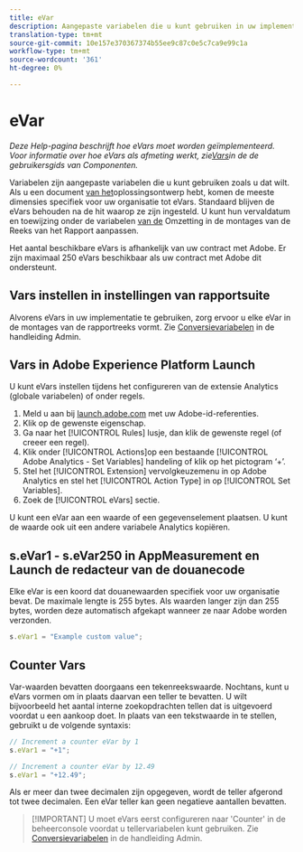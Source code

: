 ```yaml
---
title: eVar
description: Aangepaste variabelen die u kunt gebruiken in uw implementatie.
translation-type: tm+mt
source-git-commit: 10e157e370367374b55ee9c87c0e5c7ca9e99c1a
workflow-type: tm+mt
source-wordcount: '361'
ht-degree: 0%

---
```



# eVar

*Deze Help-pagina beschrijft hoe eVars moet worden geïmplementeerd. Voor informatie over hoe eVars als afmeting werkt, zie[Vars](/help/components/dimensions/evar.md)in de de gebruikersgids van Componenten.*

Variabelen zijn aangepaste variabelen die u kunt gebruiken zoals u dat wilt. Als u een document [van het](/help/implement/prepare/solution-design.md)oplossingsontwerp hebt, komen de meeste dimensies specifiek voor uw organisatie tot eVars. Standaard blijven de eVars behouden na de hit waarop ze zijn ingesteld. U kunt hun vervaldatum en toewijzing onder de variabelen [van de](/help/admin/admin/conversion-var-admin/conversion-var-admin.md) Omzetting in de montages van de Reeks van het Rapport aanpassen.

Het aantal beschikbare eVars is afhankelijk van uw contract met Adobe. Er zijn maximaal 250 eVars beschikbaar als uw contract met Adobe dit ondersteunt.

## Vars instellen in instellingen van rapportsuite

Alvorens eVars in uw implementatie te gebruiken, zorg ervoor u elke eVar in de montages van de rapportreeks vormt. Zie [Conversievariabelen](/help/admin/admin/conversion-var-admin/conversion-var-admin.md) in de handleiding Admin.

## Vars in Adobe Experience Platform Launch

U kunt eVars instellen tijdens het configureren van de extensie Analytics (globale variabelen) of onder regels.

1. Meld u aan bij [launch.adobe.com](https://launch.adobe.com) met uw Adobe-id-referenties.
2. Klik op de gewenste eigenschap.
3. Ga naar het [!UICONTROL Rules] lusje, dan klik de gewenste regel (of creeer een regel).
4. Klik onder [!UICONTROL Actions]op een bestaande [!UICONTROL Adobe Analytics - Set Variables] handeling of klik op het pictogram ‘+’.
5. Stel het [!UICONTROL Extension] vervolgkeuzemenu in op Adobe Analytics en stel het [!UICONTROL Action Type] in op [!UICONTROL Set Variables].
6. Zoek de [!UICONTROL eVars] sectie.

U kunt een eVar aan een waarde of een gegevenselement plaatsen. U kunt de waarde ook uit een andere variabele Analytics kopiëren.

## s.eVar1 - s.eVar250 in AppMeasurement en Launch de redacteur van de douanecode

Elke eVar is een koord dat douanewaarden specifiek voor uw organisatie bevat. De maximale lengte is 255 bytes. Als waarden langer zijn dan 255 bytes, worden deze automatisch afgekapt wanneer ze naar Adobe worden verzonden.

```js
s.eVar1 = "Example custom value";
```

## Counter Vars

Var-waarden bevatten doorgaans een tekenreekswaarde. Nochtans, kunt u eVars vormen om in plaats daarvan een teller te bevatten. U wilt bijvoorbeeld het aantal interne zoekopdrachten tellen dat is uitgevoerd voordat u een aankoop doet. In plaats van een tekstwaarde in te stellen, gebruikt u de volgende syntaxis:

```js
// Increment a counter eVar by 1
s.eVar1 = "+1";

// Increment a counter eVar by 12.49
s.eVar1 = "+12.49";
```

Als er meer dan twee decimalen zijn opgegeven, wordt de teller afgerond tot twee decimalen. Een eVar teller kan geen negatieve aantallen bevatten.

> [!IMPORTANT] U moet eVars eerst configureren naar &#39;Counter&#39; in de beheerconsole voordat u tellervariabelen kunt gebruiken. Zie [Conversievariabelen](/help/admin/admin/conversion-var-admin/conversion-var-admin.md) in de handleiding Admin.
